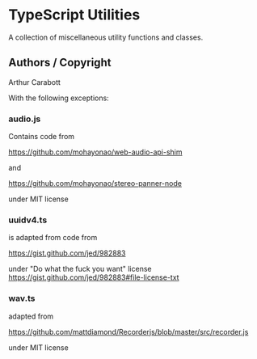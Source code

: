 # TypeScript Utilities

A collection of miscellaneous utility functions and classes.

## Authors / Copyright

Arthur Carabott

With the following exceptions:
### audio.js
Contains code from 

https://github.com/mohayonao/web-audio-api-shim

and 

https://github.com/mohayonao/stereo-panner-node

under MIT license 

### uuidv4.ts

is adapted from code from 

https://gist.github.com/jed/982883

under "Do what the fuck you want" license https://gist.github.com/jed/982883#file-license-txt 

### wav.ts
adapted from 

https://github.com/mattdiamond/Recorderjs/blob/master/src/recorder.js

under MIT license
